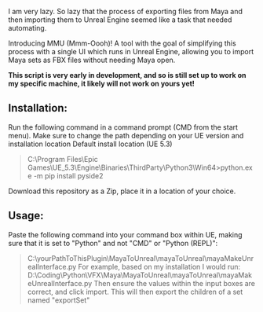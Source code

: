 I am very lazy. So lazy that the process of exporting files from Maya and then importing them to Unreal Engine seemed like a task that needed automating.

Introducing MMU (Mmm-Oooh)! A tool with the goal of simplifying this process with a single UI which runs in Unreal Engine, allowing you to import Maya sets as FBX files without needing Maya open.

**This script is very early in development, and so is still set up to work on my specific machine, it likely will not work on yours yet!**

## Installation:
Run the following command in a command prompt (CMD from the start menu). Make sure to change the path depending on your UE version and installation location
Default install location (UE 5.3)
> C:\Program Files\Epic Games\UE_5.3\Engine\Binaries\ThirdParty\Python3\Win64>python.exe -m pip install pyside2

Download this repository as a Zip, place it in a location of your choice.

## Usage:
Paste the following command into your command box within UE, making sure that it is set to "Python" and not "CMD" or "Python (REPL)":
> C:\yourPathToThisPlugin\MayaToUnreal\mayaToUnreal\mayaMakeUnrealInterface.py
For example, based on my installation I would run:
> D:\Coding\Python\VFX\Maya\MayaToUnreal\mayaToUnreal\mayaMakeUnrealInterface.py
Then ensure the values within the input boxes are correct, and click import. This will then export the children of a set named "exportSet"

